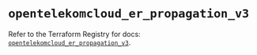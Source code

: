# `opentelekomcloud_er_propagation_v3`

Refer to the Terraform Registry for docs: [`opentelekomcloud_er_propagation_v3`](https://registry.terraform.io/providers/opentelekomcloud/opentelekomcloud/1.36.42/docs/resources/er_propagation_v3).
